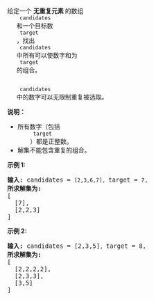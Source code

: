 <html>
 <body>
  <p>
   给定一个
   <strong>
    无重复元素
   </strong>
   的数组
   <code>
    candidates
   </code>
   和一个目标数
   <code>
    target
   </code>
   ，找出
   <code>
    candidates
   </code>
   中所有可以使数字和为
   <code>
    target
   </code>
   的组合。
  </p>
  <p>
   <code>
    candidates
   </code>
   中的数字可以无限制重复被选取。
  </p>
  <p>
   <strong>
    说明：
   </strong>
  </p>
  <ul>
   <li>
    所有数字（包括
    <code>
     target
    </code>
    ）都是正整数。
   </li>
   <li>
    解集不能包含重复的组合。
   </li>
  </ul>
  <p>
   <strong>
    示例 1:
   </strong>
  </p>
  <pre><strong>输入:</strong> candidates = <code>[2,3,6,7], </code>target = <code>7</code>,
<strong>所求解集为:</strong>
[
  [7],
  [2,2,3]
]
</pre>
  <p>
   <strong>
    示例 2:
   </strong>
  </p>
  <pre><strong>输入:</strong> candidates = [2,3,5]<code>, </code>target = 8,
<strong>所求解集为:</strong>
[
  [2,2,2,2],
  [2,3,3],
  [3,5]
]</pre>
 </body>
</html>